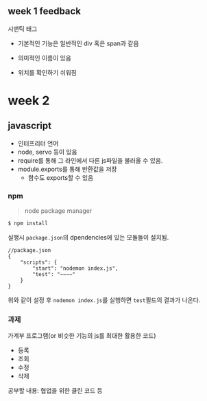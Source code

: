 ## week 1 feedback

시맨틱 태그

* 기본적인 기능은 일반적인 div 혹은 span과 같음

* 의미적인 이름이 있음
* 위치를 확인하기 쉬워짐



# week 2

## javascript

* 인터프리터 언어
* node, servo 등이 있음
* require를 통해 그 라인에서 다른 js파일을 불러올 수 있음.
* module.exports를 통해 반환값을 저장
  * 함수도 exports할 수 있음

### npm

> node package manager

```bash
$ npm install
```

실행시 `package.json`의 dpendencies에 있는 모듈들이 설치됨.

```jso
//package.json
{
	"scripts": {
		"start": "nodemon index.js",
		"test": "~~~~"
	}
}
```

위와 같이 설정 후  `nodemon index.js`를 실행하면 `test`필드의 결과가 나온다.



### 과제

가계부 프로그램(or 비슷한 기능의 js를 최대한 활용한 코드)

* 등록
* 조회
* 수정
* 삭제

공부할 내용: 협업을 위한 클린 코드 등





